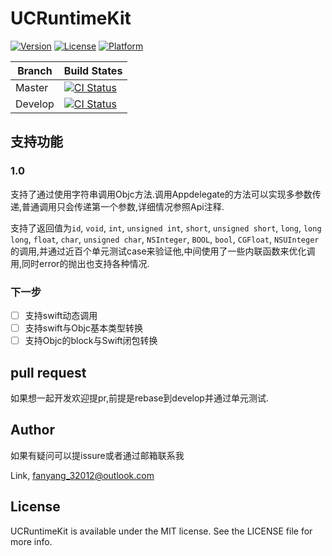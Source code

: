 # UCRuntimeKit

[![Version](https://img.shields.io/cocoapods/v/UCRuntimeKit.svg?style=flat)](https://cocoapods.org/pods/UCRuntimeKit)
[![License](https://img.shields.io/cocoapods/l/UCRuntimeKit.svg?style=flat)](https://cocoapods.org/pods/UCRuntimeKit)
[![Platform](https://img.shields.io/cocoapods/p/UCRuntimeKit.svg?style=flat)](https://cocoapods.org/pods/UCRuntimeKit)


| Branch | Build States  |
| --- | ---  |
| Master  |[![CI Status](https://travis-ci.org/TryRuntime/UCRuntimeKit.svg?branch=master)](https://travis-ci.org/TryRuntime/UCRuntimeKit)|
| Develop |[![CI Status](https://api.travis-ci.org/TryRuntime/UCRuntimeKit.svg?branch=develop)](https://travis-ci.org/TryRuntime/UCRuntimeKit) |

## 支持功能

### 1.0
支持了通过使用字符串调用Objc方法.调用Appdelegate的方法可以实现多参数传递,普通调用只会传递第一个参数,详细情况参照Api注释.

支持了返回值为`id`, `void`, `int`, `unsigned int`, `short`, `unsigned short`, `long`, `long long`, `float`, `char`, `unsigned char`, `NSInteger`, `BOOL`, `bool`, `CGFloat`, `NSUInteger` 的调用,并通过近百个单元测试case来验证他,中间使用了一些内联函数来优化调用,同时error的抛出也支持各种情况.

### 下一步

* [ ] 支持swift动态调用
* [ ] 支持swift与Objc基本类型转换
* [ ] 支持Objc的block与Swift闭包转换

## pull request

如果想一起开发欢迎提pr,前提是rebase到develop并通过单元测试.

## Author

如果有疑问可以提issure或者通过邮箱联系我

Link, fanyang_32012@outlook.com

## License

UCRuntimeKit is available under the MIT license. See the LICENSE file for more info.
